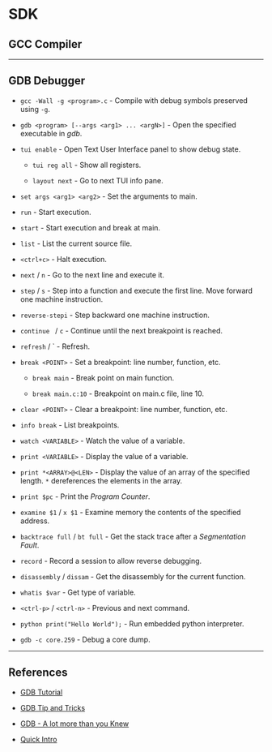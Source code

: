 # SDK

## GCC Compiler

---

## GDB Debugger

* `gcc -Wall -g <program>.c` - Compile with debug symbols preserved using `-g`.

* `gdb <program> [--args <arg1> ... <argN>]` - Open the specified executable in _gdb_.

* `tui enable` - Open Text User Interface panel to show debug state.

    * `tui reg all` - Show all registers.
    
    * `layout next` - Go to next TUI info pane.

* `set args <arg1> <arg2>` - Set the arguments to main.

* `run` - Start execution.

* `start` - Start execution and break at main.

* `list` - List the current source file.

* `<ctrl+c>` - Halt execution.

* `next` / `n` - Go to the next line and execute it.

* `step` / `s` - Step into a function and execute the first line. Move forward one machine instruction.

* `reverse-stepi` - Step backward one machine instruction.

* `continue ` / `c` - Continue until the next breakpoint is reached.

* `refresh` / `<ctrl-L> - Refresh.

* `break <POINT>` - Set a breakpoint: line number, function, etc.

    * `break main` - Break point on main function.

    * `break main.c:10`  - Breakpoint on main.c file, line 10.

* `clear <POINT>` - Clear a breakpoint: line number, function, etc.

* `info break` - List breakpoints.

* `watch <VARIABLE>` - Watch the value of a variable.

* `print <VARIABLE>` - Display the value of a variable.

* `print *<ARRAY>@<LEN>` - Display the value of an array of the specified length. `*` dereferences the elements in the array.

* `print $pc` - Print the _Program Counter_.

* `examine $1` / `x $1` - Examine memory the contents of the specified address.

* `backtrace full` / `bt full` - Get the stack trace after a _Segmentation Fault_.

* `record` - Record a session to allow reverse debugging.

* `disassembly` / `dissam` - Get the disassembly for the current function.

* `whatis $var` - Get type of variable.

* `<ctrl-p>` / `<ctrl-n>` - Previous and next command. 

* `python print("Hello World");` - Run embedded python interpreter.

* `gdb -c core.259` - Debug a core dump.

---

## References

* [GDB Tutorial](https://www.youtube.com/watch?v=bWH-nL7v5F4)

* [GDB Tip and Tricks](https://www.youtube.com/watch?v=PorfLSr3DDI)

* [GDB - A lot more than you Knew](https://www.youtube.com/watch?v=-n9Fkq1e6sg)

* [Quick Intro](https://web.eecs.umich.edu/~sugih/pointers/gdbQS.html)
